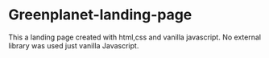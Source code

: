 # Greenplanet-landing-page

This a landing page created with html,css and vanilla javascript. No external library was used just vanilla Javascript.
